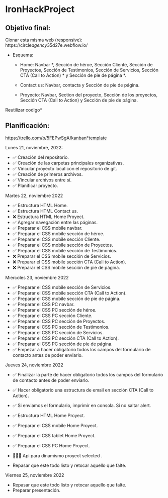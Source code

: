 # IronHackProject

## Objetivo final:

Clonar esta misma web (responsive): https://circle*agency*35d27e.webflow.io/

- Esquema:

  - Home: Navbar \*, Sección de héroe, Sección Cliente, Sección de Proyectos, Sección de Testimonios, Sección de Servicios, Sección CTA (Call to Action) \* y Sección de pie de página \*.

  - Contact us: Navbar, contacta y Sección de pie de página.

  - Proyecto: Navbar, Section del proyecto, Sección de los proyectos, Sección CTA (Call to Action) y Sección de pie de página.

Reutilizar codigo\*

## Planificación:

https://trello.com/b/5FEPwSgA/kanban*template

Lunes 21, noviembre, 2022:

- ✅ Creación del repositorio.
- ✅ Creación de las carpetas principales organizativas.
- ✅ Vincular proyecto local con el repositorio de git.
- ✅ Creación de primeros archivos.
- ✅ Vincular archivos entre sí.
- ✅ Planificar proyecto.

Martes 22, noviembre 2022

- ✅ Estructura HTML Home.
- ✅ Estructura HTML Contact us.
- ❌ Estructura HTML Home Proyect.
- ✅ Agregar navegación entre las páginas.
- ✅ Preparar el CSS mobile navbar.
- ✅ Preparar el CSS mobile sección de héroe.
- ✅ Preparar el CSS mobile sección Cliente.
- ✅ Preparar el CSS mobile sección de Proyectos.
- ✅ Preparar el CSS mobile sección de Testimonios.
- ❌ Preparar el CSS mobile sección de Servicios.
- ❌ Preparar el CSS mobile sección CTA (Call to Action).
- ❌ Preparar el CSS mobile sección de pie de página.

Miercoles 23, noviembre 2022

- ✅ Preparar el CSS mobile sección de Servicios.
- ✅ Preparar el CSS mobile sección CTA (Call to Action).
- ✅ Preparar el CSS mobile sección de pie de página.
- ✅ Preparar el CSS PC navbar.
- ✅ Preparar el CSS PC sección de héroe.
- ✅ Preparar el CSS PC sección Cliente.
- ✅ Preparar el CSS PC sección de Proyectos.
- ✅ Preparar el CSS PC sección de Testimonios.
- ✅ Preparar el CSS PC sección de Servicios.
- ✅ Preparar el CSS PC sección CTA (Call to Action).
- ✅ Preparar el CSS PC sección de pie de página.
- ✅ Empezar a hacer obligatorio todos los campos del formulario de contacto antes de poder enviarlo.

Jueves 24, noviembre 2022

- ✅ Finalizar la parte de hacer obligatorio todos los campos del formulario de contacto antes de poder enviarlo.
- ✅ Hacer obligatorio una estructura de email en sección CTA (Call to Action).
- ✅ Si enviamos el formulario, imprimir en consola. Si no saltar alert.

- ✅ Estructura HTML Home Proyect.
- ✅ Preparar el CSS mobile Home Proyect.
- ✅ Preparar el CSS tablet Home Proyect.
- ✅ Preparar el CSS PC Home Proyect.
- 👩🏻‍🔧 Api para dinamismo proyect selected .
- Repasar que este todo listo y retocar aquello que falte.

Viernes 25, noviembre 2022

- Repasar que este todo listo y retocar aquello que falte.
- Preparar presentación.
